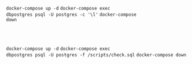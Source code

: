 <code>docker-compose up -d</code>
<code>docker-compose exec dbpostgres psql -U postgres -c '\l'</code>
<code>docker-compose down</code>

</br>
</br>

<code>docker-compose up -d</code>
<code>docker-compose exec dbpostgres psql -U postgres -f /scripts/check.sql</code>
<code>docker-compose down</code>
